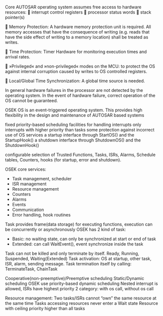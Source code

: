 Core AUTOSAR operating system assumes free access to hardware resources:
 interrupt control registers
 processor status words
 stack pointer(s)

 Memory Protection: A hardware memory protection unit is required. All memory
accesses that have the consequence of writing (e.g. reads that have the side
effect of writing to a memory location) shall be treated as writes.

 Time Protection: Timer Hardware for monitoring execution times and arrival rates.

 »Privileged« and »non-privileged« modes on the MCU: to protect the OS against
internal corruption caused by writes to OS controlled registers. 

 Local/Global Time Synchronization: A global time source is needed.

In general hardware failures in the processor are not detected by the operating
system. In the event of hardware failure, correct operation of the OS cannot be
guaranteed.

OSEK OS is an event-triggered operating system. This provides high flexibility in the
design and maintenance of AUTOSAR based systems

fixed priority-based scheduling facilities for handling interrupts only interrupts with higher priority than tasks
some protection against incorrect use of OS services a startup interface through StartOS() and the StartupHook() a shutdown interface through ShutdownOS() and the ShutdownHook()

configurable selection of Trusted Functions, Tasks, ISRs, Alarms,
Schedule tables, Counters, hooks (for startup, error and shutdown).

OSEK core services:
- Task management, scheduler
- ISR management
- Resource management
- Counters
- Alarms
- Events
- Communication
- Error handling, hook routines

Task provides frame(data storage) for executing functions, execution can be concurrently or asynchronously
OSEK has 2 kind of task:
- Basic: no waiting state, can only be synchronized at start or end of task
- Extended: can call WaitEvent(), event synchronize inside the task

Task can not be killed and only terminate by itself.
Ready, Running, Suspended, Waiting(Extended)
Task activation: OS at startup, other task, ISR, alarm, sending message.
Task termination itself by calling: TerminateTask, ChainTask


Cooperative(non-preemptive)/Preemptive scheduling
Static/Dynamic scheduling
OSEK use priority-based dynamic scheduling
Nested interrupt is allowed, ISRs have highest priority
2 category: with os call, without os call

Resource management:
Two tasks/ISRs cannot “own” the same resource at the same time
Tasks accessing resources never enter a Wait state
Resource with ceiling priority higher than all tasks